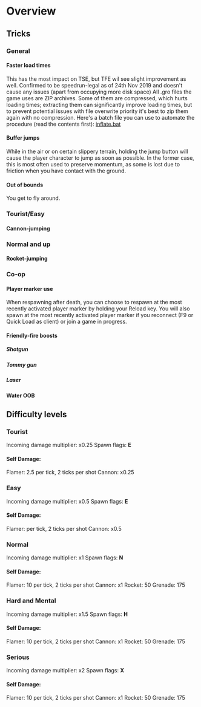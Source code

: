 # Overview

## Tricks

### General


#### Faster load times
This has the most impact on TSE, but TFE wil see slight improvement as well. Confirmed to be speedrun-legal as of 24th Nov 2019 and doesn't cause any issues (apart from occupying more disk space)
All .gro files the game uses are ZIP archives. Some of them are compressed, which hurts loading times; extracting them can significantly improve loading times, but to prevent potential issues with file overwrite priority it's best to zip them again with no compression. Here's a batch file you can use to automate the procedure (read the contents first): [inflate.bat](inflate.bat)


#### Buffer jumps

While in the air or on certain slippery terrain, holding the jump button will cause the player character to jump as soon as possible. In the former case, this is most often used to preserve momentum, as some is lost due to friction when you have contact with the ground.

#### Out of bounds

You get to fly around.

### Tourist/Easy

#### Cannon-jumping

### Normal and up

#### Rocket-jumping

### Co-op

#### Player marker use

When respawning after death, you can choose to respawn at the most recently activated player marker by holding your Reload key. You will also spawn at the most recently activated player marker if you reconnect (F9 or Quick Load as client) or join a game in progress.

#### Friendly-fire boosts

##### Shotgun

##### Tommy gun

##### Laser

#### Water OOB

## Difficulty levels

### Tourist

Incoming damage multiplier: x0.25
Spawn flags: **E**
#### Self Damage:
Flamer: 2.5 per tick, 2 ticks per shot
Cannon: x0.25

### Easy

Incoming damage multiplier: x0.5
Spawn flags: **E**
#### Self Damage:
Flamer: per tick, 2 ticks per shot
Cannon: x0.5


### Normal

Incoming damage multiplier: x1
Spawn flags: **N**
#### Self Damage:
Flamer: 10 per tick, 2 ticks per shot
Cannon: x1
Rocket: 50
Grenade: 175

### Hard and Mental

Incoming damage multiplier: x1.5
Spawn flags: **H**
#### Self Damage:
Flamer: 10 per tick, 2 ticks per shot
Cannon: x1
Rocket: 50
Grenade: 175

### Serious

Incoming damage multiplier: x2
Spawn flags: **X**
#### Self Damage:
Flamer: 10 per tick, 2 ticks per shot
Cannon: x1
Rocket: 50
Grenade: 175


